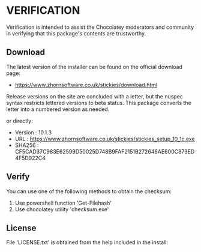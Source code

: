 # VERIFICATION
Verification is intended to assist the Chocolatey moderators and community in verifying that this package's contents are trustworthy.

## Download
The latest version of the installer can be found on the official download page:
- https://www.zhornsoftware.co.uk/stickies/download.html

Release versions on the site are concluded with a letter, but the nuspec syntax
restricts lettered versions to beta status.  This package converts the
letter into a numbered version as needed.

or directly:
- Version : 10.1.3
- URL     : https://www.zhornsoftware.co.uk/stickies/stickies_setup_10_1c.exe
- SHA256  : CF5CAD37C983E62599D50025D748B9FAF2151B272646AE600C873ED4F5D922C4

## Verify
You can use one of the following methods to obtain the checksum:
1. Use powershell function 'Get-Filehash'
2. Use chocolatey utility 'checksum.exe'


## License
File 'LICENSE.txt' is obtained from the help included in the install:

